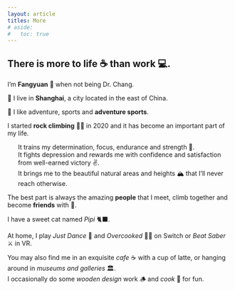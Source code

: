 ```yaml
---
layout: article
titles: More
# aside:
#   toc: true
---
```

## There is more to life ☕️ than work 💻. 

<div>
<p> I’m <b>Fangyuan</b> 🎉 when not being Dr. Chang. </p>

<p> 📍 I live in <b>Shanghai</b>, a city located in the east of China. </p> 

<p> 👊 I like adventure, sports and <b>adventure sports</b>. </p>
<p>
I started <b>rock climbing</b> 🧗‍♀️ in 2020 and it has become an important part of my life. <br>
<ul>
It trains my determination, focus, endurance and strength 💪. <br>
It fights depression and rewards me with confidence and satisfaction from well-earned victory ✌️. <br>
It brings me to the beautiful natural areas and heights 🏔 that I’ll never reach otherwise. <br>
</ul>

The best part is always the amazing <b>people</b> that I meet, climb together and become <b>friends</b> with 👭.
</p>
<p> I have a sweet cat named <em>Pipi</em> 🐈‍⬛. </p> 
</div>
<p>
At home, I play <em>Just Dance</em> 💃 and <em>Overcooked</em> 👩‍🍳 on Switch or <em>Beat Saber</em> ⚔ in VR.<br>
</p> 
</div>


<div>
<p> 
You may also find me in an exquisite <em>cafe</em> ☕️ with a cup of latte, or hanging around in <em>museums and galleries</em> 🏛. <br>
I occasionally do some <em>wooden design</em> work 🪵 and <em>cook</em> 🍲 for fun. 
</p>

